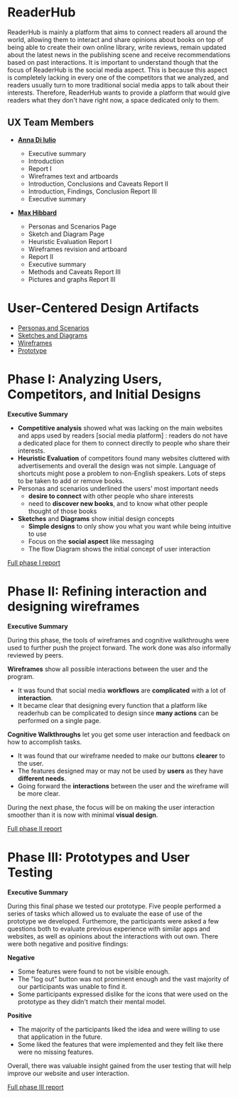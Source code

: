 

# ReaderHub

ReaderHub is mainly a platform that aims to connect readers all around the world, allowing them to interact and share opinions about books on top of being able to create their own online library, write reviews, remain updated about the latest news in the publishing scene and receive recommendations based on past interactions. It is important to understand though that the focus of ReaderHub is the social media aspect. This is because this aspect is completely lacking in every one of the competitors that we analyzed, and readers usually turn to more traditional social media apps to talk about their interests. Therefore, ReaderHub wants to provide a platform that would give readers what they don't have right now, a space dedicated only to them.

## UX Team Members

* **[Anna Di Iulio](https://usabilityengineering.github.io/ux-portfolio-adiiulio/)**  
   * Executive summary
   * Introduction
   * Report I
   * Wireframes text and artboards
   * Introduction, Conclusions and Caveats Report II
   * Introduction, Findings, Conclusion Report III
   * Executive summary
   
* **[Max Hibbard](https://usabilityengineering.github.io/ux-portfolio-Subasamax/)** 
 
   * Personas and Scenarios Page
   * Sketch and Diagram Page
   * Heuristic Evaluation Report I 
   * Wireframes revision and artboard
   * Report II
   * Executive summary
   * Methods and Caveats Report III
   * Pictures and graphs Report III

# User-Centered Design Artifacts
 
* [Personas and Scenarios](personas/)
* [Sketches and Diagrams](sketches/)
* [Wireframes](wireframes/)
* [Prototype](Prototype/)

# Phase I: Analyzing Users, Competitors, and Initial Designs

**Executive Summary**

* **Competitive analysis** showed what was lacking on the main websites and apps used by readers
    [social media platform] : readers do not have a dedicated place for them to connect directly to people who share their interests.
* **Heuristic Evaluation** of competitors found many websites cluttered with advertisements and overall the design was not simple. Language of shortcuts might pose a     problem to non-English speakers. Lots of steps to be taken to add or remove books.
* Personas and scenarios underlined the users' most important needs
    * **desire to connect** with other people who share interests
    * need to **discover new books**, and to know what other people thought of those books
* **Sketches** and **Diagrams** show initial design concepts
    * **Simple designs** to only show you what you want while being intuitive to use
    * Focus on the **social aspect** like messaging
    * The flow Diagram shows the initial concept of user interaction



[Full phase I report](phaseI/)

# Phase II: Refining interaction and designing wireframes

**Executive Summary**

During this phase, the tools of wireframes and cognitive walkthroughs were used to further push the project forward. The work done was also informally reviewed by peers.

**Wireframes** show all possible interactions between the user and the program. 
* It was found that social media **workflows** are **complicated** with a lot of **interaction**. 
* It became clear that designing every function that a platform like readerhub can be complicated to design since **many actions** can be performed on a single page.

**Cognitive Walkthroughs** let you get some user interaction and feedback on how to accomplish tasks. 
* It was found that our wireframe needed to make our buttons **clearer** to the user. 
* The features designed may or may not be used by **users** as they have **different needs**.
* Going forward the **interactions** between the user and the wireframe will be more clear. 


During the next phase, the focus will be on making the user interaction smoother than it is now with minimal **visual design**. 




[Full phase II report](phaseII/)

# Phase III: Prototypes and User Testing

**Executive Summary**

During this final phase we tested our prototype. Five people performed a series of tasks which allowed us to evaluate the ease of use of the prototype we developed. Furthemore, the participants were asked a few questions both to evaluate previous experience with similar apps and websites, as well as opinions about the interactions with out own.
There were both negative and positive findings:

**Negative**
* Some features were found to not be visible enough.
* The "log out" button was not prominent enough and the vast majority of our participants was unable to find it.
* Some participants expressed dislike for the icons that were used on the prototype as they didn't match their mental model.

**Positive**
* The majority of the participants liked the idea and were willing to use that application in the future.
* Some liked the features that were implemented and they felt like there were no missing features. 

Overall, there was valuable insight gained from the user testing that will help improve our website and user interaction.

[Full phase III report](phaseIII/)

